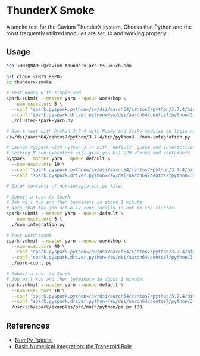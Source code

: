 # ThunderX Smoke

A smoke test for the Cavium ThunderX system. Checks that Python and the most frequently utilized modules are set up and working properly.

## Usage

```bash
ssh <UNIQNAME>@cavium-thunderx.arc-ts.umich.edu

git clone <THIS_REPO>
cd thunderx-smoke

# Test NumPy with simple mod.
spark-submit --master yarn --queue workshop \
  --num-executors 5 \
  --conf "spark.pyspark.python=/sw/dsi/aarch64/centos7/python/3.7.4/bin/python3" \
  --conf "spark.pyspark.driver.python=/sw/dsi/aarch64/centos7/python/3.7.4/bin/python3" \
  ./cluster-spark-yarn.py

# Run a test with Python 3.7.4 with NumPy and SciPy modules on login node.
/sw/dsi/aarch64/centos7/python/3.7.4/bin/python3 ./num-integration.py

# Launch PySpark with Python 3.74 with `default` queue and interactive console
# Setting N num-executors will give you N+1 CPU vCores and containers.
pyspark --master yarn --queue default \
  --num-executors 10 \
  --conf "spark.pyspark.python=/sw/dsi/aarch64/centos7/python/3.7.4/bin/python3" \
  --conf "spark.pyspark.driver.python=/sw/dsi/aarch64/centos7/python/3.7.4/bin/python3"

# Enter contents of num-integration.py file.

# Submit a test to Spark
# Job will run and then terminate in about 1 minute.
# Note that the job actually runs locally is not in the cluster.
spark-submit --master yarn --queue default \
  --num-executors 5 \
  ./num-integration.py

# Test word count
spark-submit --master yarn --queue workshop \
  --num-executors 40 \
  --conf "spark.pyspark.python=/sw/dsi/aarch64/centos7/python/3.7.4/bin/python3" \
  --conf "spark.pyspark.driver.python=/sw/dsi/aarch64/centos7/python/3.7.4/bin/python3" \
  ./word-count.py

# Submit a test to Spark
# Job will run and then terminate in about 1 minute.
spark-submit --master yarn --queue default \
  --num-executors 10 \
  --conf "spark.pyspark.python=/sw/dsi/aarch64/centos7/python/3.7.4/bin/python3" \
  --conf "spark.pyspark.driver.python=/sw/dsi/aarch64/centos7/python/3.7.4/bin/python3" \
  /usr/lib/spark/examples/src/main/python/pi.py 100
```

## References

- [NumPy Tutorial](https://cs231n.github.io/python-numpy-tutorial/)
- [Basic Numerical Integration: the Trapezoid Rule](https://nbviewer.jupyter.org/github/ipython/ipython/blob/master/examples/IPython%20Kernel/Trapezoid%20Rule.ipynb)
